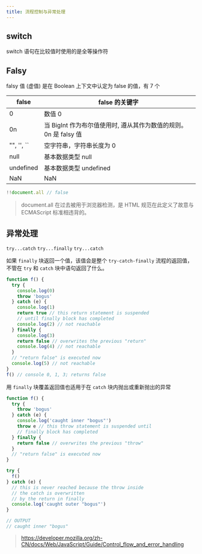 ```yaml
---
title: 流程控制与异常处理
---
```


## switch
switch 语句在比较值时使用的是全等操作符

## Falsy

falsy 值 (虚值) 是在 Boolean 上下文中认定为 false 的值，有 7 个

| false                               | false 的关键字                                                   |
| ----------------------------------- | ---------------------------------------------------------------- |
| 0                                   | 数值 0                                                           |
| 0n                                  | 当 BigInt 作为布尔值使用时, 遵从其作为数值的规则。0n 是 falsy 值 |
| "", '', ``|空字符串，字符串长度为 0 |
| null                                | 基本数据类型 null                                                |
| undefined                           | 基本数据类型 undefined                                           |
| NaN                                 | NaN                                                              |

```js
!!document.all // false
```

> document.all 在过去被用于浏览器检测，是 HTML 规范在此定义了故意与 ECMAScript 标准相违背的。

## 异常处理

`try...catch`
`try...finally`
`try...catch`

如果 `finally` 块返回一个值，该值会是整个 `try-catch-finally` 流程的返回值，不管在 `try` 和 `catch` 块中语句返回了什么。

```js
function f() {
  try {
    console.log(0)
    throw 'bogus'
  } catch (e) {
    console.log(1)
    return true // this return statement is suspended
    // until finally block has completed
    console.log(2) // not reachable
  } finally {
    console.log(3)
    return false // overwrites the previous "return"
    console.log(4) // not reachable
  }
  // "return false" is executed now
  console.log(5) // not reachable
}
f() // console 0, 1, 3; returns false
```

用 `finally` 块覆盖返回值也适用于在 `catch` 块内抛出或重新抛出的异常

```js
function f() {
  try {
    throw 'bogus'
  } catch (e) {
    console.log('caught inner "bogus"')
    throw e // this throw statement is suspended until
    // finally block has completed
  } finally {
    return false // overwrites the previous "throw"
  }
  // "return false" is executed now
}

try {
  f()
} catch (e) {
  // this is never reached because the throw inside
  // the catch is overwritten
  // by the return in finally
  console.log('caught outer "bogus"')
}

// OUTPUT
// caught inner "bogus"
```

> https://developer.mozilla.org/zh-CN/docs/Web/JavaScript/Guide/Control_flow_and_error_handling
